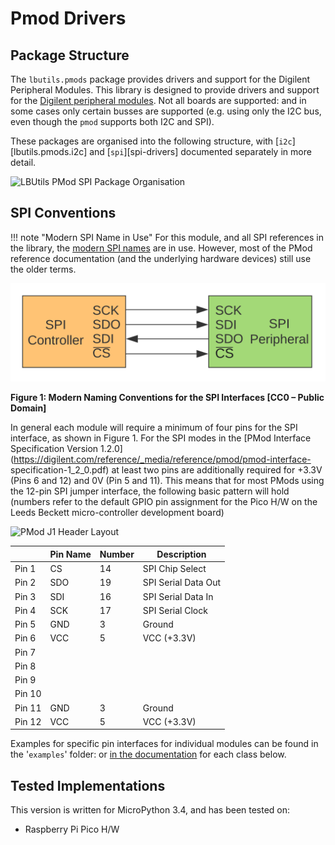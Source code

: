 # Pmod Drivers

## Package Structure

The `lbutils.pmods` package provides drivers and support for the Digilent Peripheral Modules. This library is designed to provide drivers and support for the [Digilent peripheral modules](https://digilent.com/reference/pmod/start). Not all boards are supported: and in some cases only certain busses are supported (e.g. using only the I2C bus, even though the `pmod` supports both I2C and SPI).

These packages are organised into the following structure, with [`i2c`][lbutils.pmods.i2c] and [`spi`][spi-drivers] documented separately in more detail.

![LBUtils PMod SPI Package Organisation](/media/lbutils_pmods.svg)

## SPI Conventions

!!! note "Modern SPI Name in Use"
     For this module, and all SPI references in the library, the [modern SPI
     names](https://www.oshwa.org/a-resolution-to-redefine-spi-signal-names/) are in
     use. However, most  of the PMod reference documentation (and the underlying
     hardware devices) still use the older terms.

![Modern Naming Conventions for the SPI Interfaces](../../media/spi_interfaces.png)

**Figure 1: Modern Naming Conventions for the SPI Interfaces [CC0 – Public Domain]**

In general each module will require a minimum of four pins for the SPI
interface, as shown in Figure 1. For the SPI modes in the [PMod Interface
Specification Version
1.2.0](https://digilent.com/reference/_media/reference/pmod/pmod-interface-
specification-1_2_0.pdf) at least two pins are additionally required for +3.3V
(Pins 6 and 12) and 0V (Pin 5 and 11). This means that for most PMods using the
12-pin SPI jumper interface, the following basic pattern will hold (numbers
refer to the default GPIO pin assignment for the Pico H/W on the Leeds Beckett
micro-controller development board)

![PMod J1 Header Layout](https://digilent.com/reference/_media/reference/pmod/pmod-pinout-2x6.png)

|        | Pin Name      | Number       | Description                         |
|--------|---------------|--------------|-------------------------------------|
| Pin 1  | CS            | 14           | SPI Chip Select                     |
| Pin 2  | SDO           | 19           | SPI Serial Data Out                 |
| Pin 3  | SDI           | 16           | SPI Serial Data In                  |
| Pin 4  | SCK           | 17           | SPI Serial Clock                    |
| Pin 5  | GND           | 3            | Ground                              |
| Pin 6  | VCC           | 5            | VCC (+3.3V)                         |
| Pin 7  |               |              |                                     |
| Pin 8  |               |              |                                     |
| Pin 9  |               |              |                                     |
| Pin 10 |               |              |                                     |
| Pin 11 | GND           | 3            | Ground                              |
| Pin 12 | VCC           | 5            | VCC (+3.3V)                         |

Examples for specific pin interfaces for individual modules can be found in the '`examples`' folder: or [in the documentation](https://lbutils.readthedocs.io/en/latest/) for each class below.

## Tested Implementations

This version is written for MicroPython 3.4, and has been tested on:

  * Raspberry Pi Pico H/W




